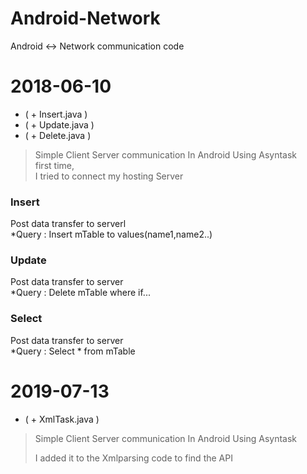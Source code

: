 # Android-Network
Android <-> Network communication code

# 2018-06-10
- ( + Insert.java ) 
- ( + Update.java ) 
- ( + Delete.java ) 
<blockquote>
Simple Client Server communication In Android Using Asyntask<br>
first time,<br>
I tried to connect my hosting Server<br>
</blockquote>

<h3>Insert</h3>
Post data transfer to serverl<br>
*Query : Insert mTable to values(name1,name2..)

<h3>Update</h3>
Post data transfer to server<br>
*Query : Delete mTable where if...

<h3>Select</h3>
Post data transfer to server<br>
*Query : Select * from mTable 

# 2019-07-13
- ( + XmlTask.java ) 
<blockquote>
Simple Client Server communication In Android Using Asyntask<br>

I added it to the Xmlparsing code to find the API
</blockquote>


